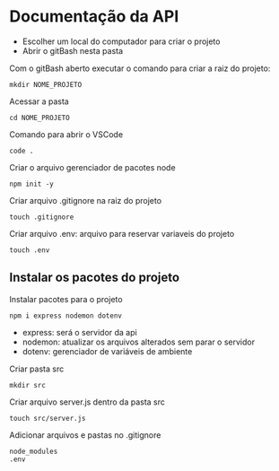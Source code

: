 # Documentação da API

* Escolher um local do computador para criar o projeto
* Abrir o gitBash nesta pasta

Com o gitBash aberto executar o comando para criar a raiz do projeto:
```
mkdir NOME_PROJETO
```
Acessar a pasta
```
cd NOME_PROJETO
```
Comando para abrir o VSCode
```
code .
```
Criar o arquivo gerenciador de pacotes node
```
npm init -y
```
Criar arquivo .gitignore na raiz do projeto
```
touch .gitignore
```
Criar arquivo .env: arquivo para reservar variaveis do projeto
```
touch .env
```

## Instalar os pacotes do projeto

Instalar pacotes para o projeto
```
npm i express nodemon dotenv
```
* express: será o servidor da api
* nodemon: atualizar os arquivos alterados sem parar o servidor
* dotenv: gerenciador de variáveis de ambiente

Criar pasta src
```
mkdir src
```
Criar arquivo server.js dentro da pasta src
```
touch src/server.js
```
Adicionar arquivos e pastas no .gitignore
```
node_modules
.env
```